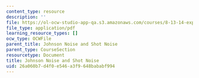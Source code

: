 ```yaml
---
content_type: resource
description: ''
file: https://ol-ocw-studio-app-qa.s3.amazonaws.com/courses/8-13-14-experimental-physics-i-ii-junior-lab-fall-2016-spring-2017/26a060b7d4f0e546a3f9648bababf994_MIT8_13-14F16-S17exp43.pdf
file_type: application/pdf
learning_resource_types: []
ocw_type: OCWFile
parent_title: Johnson Noise and Shot Noise
parent_type: CourseSection
resourcetype: Document
title: Johnson Noise and Shot Noise
uid: 26a060b7-d4f0-e546-a3f9-648bababf994
---
```

